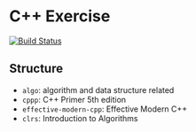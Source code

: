# C++ Exercise

[![Build Status](https://circleci.com/gh/ahxxm/cpp-exercise/tree/master.svg?style=svg)](https://circleci.com/gh/ahxxm/cpp-exercise/tree/master)

## Structure

- `algo`: algorithm and data structure related
- `cppp`: C++ Primer 5th edition
- `effective-modern-cpp`: Effective Modern C++
- `clrs`: Introduction to Algorithms
